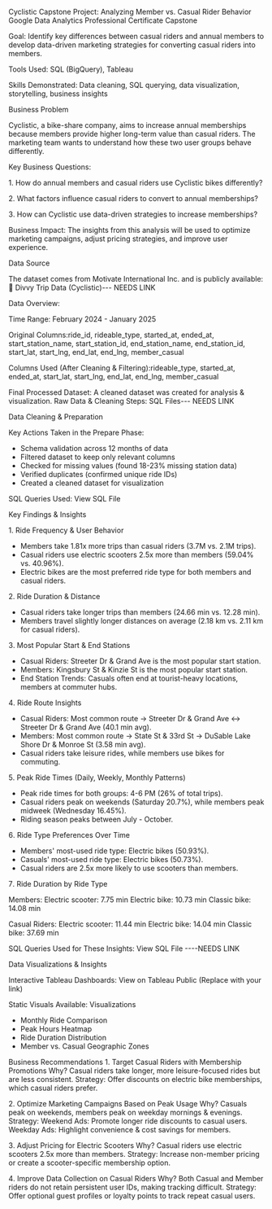 Cyclistic Capstone Project: Analyzing Member vs. Casual Rider Behavior
Google Data Analytics Professional Certificate Capstone

Goal: 
Identify key differences between casual riders and annual members to develop data-driven marketing strategies for converting casual riders into members.

Tools Used: SQL (BigQuery), Tableau

Skills Demonstrated: Data cleaning, SQL querying, data visualization, storytelling, business insights


Business Problem

Cyclistic, a bike-share company, aims to increase annual memberships because members provide higher long-term value than casual riders. The marketing team wants to understand how these two user groups behave differently.

Key Business Questions:

1️. How do annual members and casual riders use Cyclistic bikes differently?

2️. What factors influence casual riders to convert to annual memberships?

3️. How can Cyclistic use data-driven strategies to increase memberships?

Business Impact: 
The insights from this analysis will be used to optimize marketing campaigns, adjust pricing strategies, and improve user experience.

Data Source

The dataset comes from Motivate International Inc. and is publicly available:
🔗 Divvy Trip Data (Cyclistic)--- NEEDS LINK

Data Overview:

Time Range: February 2024 - January 2025

Original Columns:ride_id, rideable_type, started_at, ended_at, start_station_name, start_station_id,
end_station_name, end_station_id, start_lat, start_lng, end_lat, end_lng, member_casual

Columns Used (After Cleaning & Filtering):rideable_type, started_at, ended_at, start_lat, start_lng, end_lat, end_lng, member_casual

Final Processed Dataset: 
A cleaned dataset was created for analysis & visualization.
Raw Data & Cleaning Steps: SQL Files--- NEEDS LINK

Data Cleaning & Preparation

Key Actions Taken in the Prepare Phase:

- Schema validation across 12 months of data
- Filtered dataset to keep only relevant columns
- Checked for missing values (found 18-23% missing station data)
- Verified duplicates (confirmed unique ride IDs)
- Created a cleaned dataset for visualization
  
SQL Queries Used: View SQL File


Key Findings & Insights

1️. Ride Frequency & User Behavior
  - Members take 1.81x more trips than casual riders (3.7M vs. 2.1M trips).
  - Casual riders use electric scooters 2.5x more than members (59.04% vs. 40.96%).
  - Electric bikes are the most preferred ride type for both members and casual riders.

2️. Ride Duration & Distance
  - Casual riders take longer trips than members (24.66 min vs. 12.28 min).
  - Members travel slightly longer distances on average (2.18 km vs. 2.11 km for casual riders).

3️. Most Popular Start & End Stations
  - Casual Riders: Streeter Dr & Grand Ave is the most popular start station.
  - Members: Kingsbury St & Kinzie St is the most popular start station.
  - End Station Trends: Casuals often end at tourist-heavy locations, members at commuter hubs.

4️. Ride Route Insights
  - Casual Riders: Most common route → Streeter Dr & Grand Ave ↔ Streeter Dr & Grand Ave (40.1 min avg).
  - Members: Most common route → State St & 33rd St → DuSable Lake Shore Dr & Monroe St (3.58 min avg).
  - Casual riders take leisure rides, while members use bikes for commuting.

5️. Peak Ride Times (Daily, Weekly, Monthly Patterns)
  - Peak ride times for both groups: 4-6 PM (26% of total trips).
  - Casual riders peak on weekends (Saturday 20.7%), while members peak midweek (Wednesday 16.45%).
  - Riding season peaks between July - October.

6️. Ride Type Preferences Over Time
  - Members' most-used ride type: Electric bikes (50.93%).
  - Casuals' most-used ride type: Electric bikes (50.73%).
  - Casual riders are 2.5x more likely to use scooters than members.

7️. Ride Duration by Ride Type

Members:
Electric scooter: 7.75 min
Electric bike: 10.73 min
Classic bike: 14.08 min

Casual Riders:
Electric scooter: 11.44 min
Electric bike: 14.04 min
Classic bike: 37.69 min

SQL Queries Used for These Insights: View SQL File ----NEEDS LINK

Data Visualizations & Insights

Interactive Tableau Dashboards:
View on Tableau Public (Replace with your link)

Static Visuals Available: Visualizations
  - Monthly Ride Comparison
  - Peak Hours Heatmap
  - Ride Duration Distribution
  - Member vs. Casual Geographic Zones

Business Recommendations
1️. Target Casual Riders with Membership Promotions
  Why? Casual riders take longer, more leisure-focused rides but are less consistent.
Strategy: Offer discounts on electric bike memberships, which casual riders prefer.


2️. Optimize Marketing Campaigns Based on Peak Usage
  Why? Casuals peak on weekends, members peak on weekday mornings & evenings.
Strategy:
Weekend Ads: Promote longer ride discounts to casual users.
Weekday Ads: Highlight convenience & cost savings for members.


3️. Adjust Pricing for Electric Scooters
  Why? Casual riders use electric scooters 2.5x more than members.
Strategy: Increase non-member pricing or create a scooter-specific membership option.


4️. Improve Data Collection on Casual Riders
  Why? Both Casual and Member riders do not retain persistent user IDs, making tracking difficult.
Strategy: Offer optional guest profiles or loyalty points to track repeat casual users.

